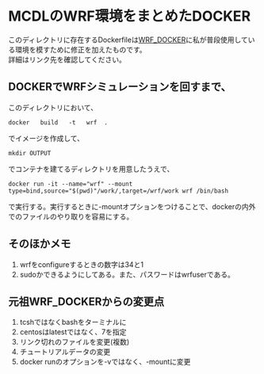 # MCDLのWRF環境をまとめたDOCKER
このディレクトリに存在するDockerfileは[WRF_DOCKER](https://github.com/NCAR/WRF_DOCKER)に私が普段使用している環境を模すために修正を加えたものです。<br>
詳細はリンク先を確認してください。

## DOCKERでWRFシミュレーションを回すまで、
このディレクトリにおいて、
```
docker   build   -t   wrf  .
```
でイメージを作成して、
```
mkdir OUTPUT
```
でコンテナを建てるディレクトリを用意したうえで、
```
docker run -it --name="wrf" --mount type=bind,source="$(pwd)"/work/,target=/wrf/work wrf /bin/bash
```
で実行する。実行するときに-mountオプションをつけることで、dockerの内外でのファイルのやり取りを容易にする。


## そのほかメモ 
1. wrfをconfigureするときの数字は34と1
2. sudoかできるようにしてある。また、パスワードはwrfuserである。

## 元祖WRF_DOCKERからの変更点
1. tcshではなくbashをターミナルに
2. centosはlatestではなく、7を指定
3. リンク切れのファイルを変更(複数)
4. チュートリアルデータの変更
5. docker runのオプションを-vではなく、-mountに変更
